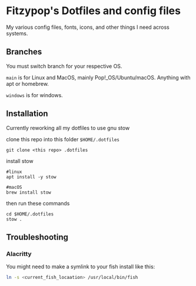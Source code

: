 # Fitzypop's Dotfiles and config files

My various config files, fonts, icons, and other things I need across systems.

## Branches

You must switch branch for your respective OS.

`main` is for Linux and MacOS, mainly Pop!_OS/Ubuntu/macOS. Anything with apt or homebrew.

`windows` is for windows.

## Installation

<!-- Run the following command:

`curl -o- https://git.io/J1sXg | sudo -E bash -` -->

Currently reworking all my dotfiles to use gnu stow

clone this repo into this folder `$HOME/.dotfiles`

```git clone <this repo> .dotfiles```

install stow

```shell
#linux
apt install -y stow

#macOS
brew install stow
```

then run these commands

```shell
cd $HOME/.dotfiles
stow .
```

## Troubleshooting

### Alacritty

You might need to make a symlink to your fish install like this:

```sh
ln -s <current_fish_locaation> /usr/local/bin/fish
```
